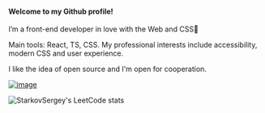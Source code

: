 #### Welcome to my Github profile!

I’m a front-end developer in love with the Web and CSS🖤

Main tools: React, TS, CSS. My professional interests include accessibility, modern CSS and user experience. 

I like the idea of open source and I'm open for cooperation.

[![image](https://www.codewars.com/users/StarkovSergey/badges/micro?theme=light)](https://www.codewars.com/users/StarkovSergey)

![StarkovSergey's LeetCode stats](https://leetcode-badge-sage.vercel.app/badge/StarkovSergey?theme={light|dark|neutral})
